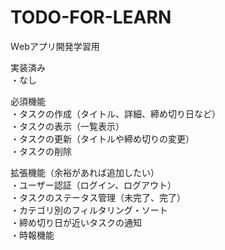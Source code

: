 # TODO-FOR-LEARN
Ｗebアプリ開発学習用

実装済み  
・なし  

必須機能  
・タスクの作成（タイトル、詳細、締め切り日など）  
・タスクの表示（一覧表示）  
・タスクの更新（タイトルや締め切りの変更）  
・タスクの削除  

拡張機能（余裕があれば追加したい）  
・ユーザー認証（ログイン、ログアウト）  
・タスクのステータス管理（未完了、完了）  
・カテゴリ別のフィルタリング・ソート  
・締め切り日が近いタスクの通知  
・時報機能  
